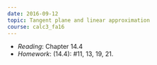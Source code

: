 ```yaml
---
date: 2016-09-12
topic: Tangent plane and linear approximation
course: calc3_fa16
---
```

- *Reading*: Chapter 14.4
- *Homework*: (14.4): #11, 13, 19, 21.

